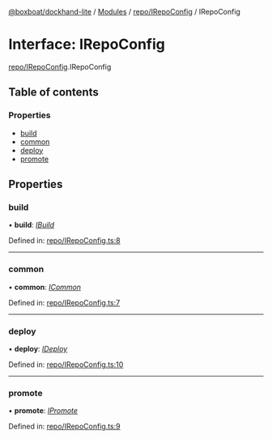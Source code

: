 [@boxboat/dockhand-lite](../README.md) / [Modules](../modules.md) / [repo/IRepoConfig](../modules/repo_irepoconfig.md) / IRepoConfig

# Interface: IRepoConfig

[repo/IRepoConfig](../modules/repo_irepoconfig.md).IRepoConfig

## Table of contents

### Properties

- [build](repo_irepoconfig.irepoconfig.md#build)
- [common](repo_irepoconfig.irepoconfig.md#common)
- [deploy](repo_irepoconfig.irepoconfig.md#deploy)
- [promote](repo_irepoconfig.irepoconfig.md#promote)

## Properties

### build

• **build**: [*IBuild*](repo_ibuild.ibuild.md)

Defined in: [repo/IRepoConfig.ts:8](https://github.com/boxboat/dockhand-lite/blob/cfc9e3a/src/spec/repo/IRepoConfig.ts#L8)

___

### common

• **common**: [*ICommon*](repo_icommon.icommon.md)

Defined in: [repo/IRepoConfig.ts:7](https://github.com/boxboat/dockhand-lite/blob/cfc9e3a/src/spec/repo/IRepoConfig.ts#L7)

___

### deploy

• **deploy**: [*IDeploy*](repo_ideploy.ideploy.md)

Defined in: [repo/IRepoConfig.ts:10](https://github.com/boxboat/dockhand-lite/blob/cfc9e3a/src/spec/repo/IRepoConfig.ts#L10)

___

### promote

• **promote**: [*IPromote*](repo_ipromote.ipromote.md)

Defined in: [repo/IRepoConfig.ts:9](https://github.com/boxboat/dockhand-lite/blob/cfc9e3a/src/spec/repo/IRepoConfig.ts#L9)
